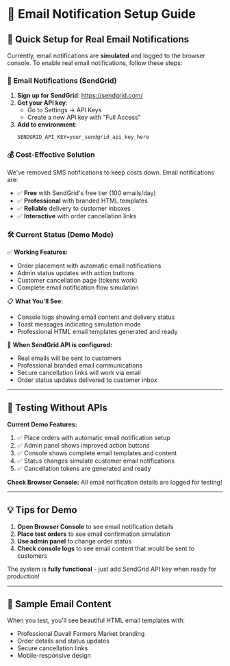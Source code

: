 # 📧 Email Notification Setup Guide

## 🚀 Quick Setup for Real Email Notifications

Currently, email notifications are **simulated** and logged to the browser console. To enable real email notifications, follow these steps:

### 📧 **Email Notifications (SendGrid)**

1. **Sign up for SendGrid**: https://sendgrid.com/
2. **Get your API key**: 
   - Go to Settings → API Keys
   - Create a new API key with "Full Access"
3. **Add to environment**:
   ```env
   SENDGRID_API_KEY=your_sendgrid_api_key_here
   ```

### 💰 **Cost-Effective Solution**

We've removed SMS notifications to keep costs down. Email notifications are:
- ✅ **Free** with SendGrid's free tier (100 emails/day)
- ✅ **Professional** with branded HTML templates
- ✅ **Reliable** delivery to customer inboxes
- ✅ **Interactive** with order cancellation links

### 🛠️ **Current Status (Demo Mode)**

✅ **Working Features:**
- Order placement with automatic email notifications
- Admin status updates with action buttons  
- Customer cancellation page (tokens work)
- Complete email notification flow simulation

📋 **What You'll See:**
- Console logs showing email content and delivery status
- Toast messages indicating simulation mode
- Professional HTML email templates generated and ready

🔄 **When SendGrid API is configured:**
- Real emails will be sent to customers
- Professional branded email communications
- Secure cancellation links will work via email
- Order status updates delivered to customer inbox

---

## 🧪 **Testing Without APIs**

**Current Demo Features:**
1. ✅ Place orders with automatic email notification setup
2. ✅ Admin panel shows improved action buttons
3. ✅ Console shows complete email templates and content
4. ✅ Status changes simulate customer email notifications
5. ✅ Cancellation tokens are generated and ready

**Check Browser Console:** All email notification details are logged for testing!

---

## 💡 **Tips for Demo**

1. **Open Browser Console** to see email notification details
2. **Place test orders** to see email confirmation simulation
3. **Use admin panel** to change order status
4. **Check console logs** to see email content that would be sent to customers

The system is **fully functional** - just add SendGrid API key when ready for production!

---

## 📧 **Sample Email Content**

When you test, you'll see beautiful HTML email templates with:
- Professional Duvall Farmers Market branding
- Order details and status updates
- Secure cancellation links
- Mobile-responsive design 